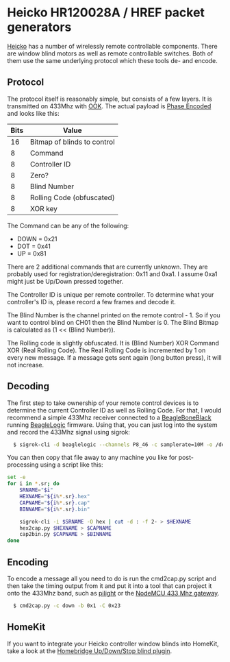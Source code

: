 
# Heicko HR120028A / HREF packet generators

[Heicko](http://www.heicko.de/) has a number of wirelessly remote controllable components. There are window blind motors as well as remote controllable switches. Both of them use the same underlying protocol which these tools de- and encode.

## Protocol

The protocol itself is reasonably simple, but consists of a few layers. It is transmitted on 433Mhz with [OOK](https://en.wikipedia.org/wiki/On-off_keying). The actual payload is [Phase Encoded](https://en.wikipedia.org/wiki/Manchester_code) and looks like this:

| Bits |           Value             |
|------|-----------------------------|
|  16  | Bitmap of blinds to control |
|   8  | Command                     |
|   8  | Controller ID               |
|   8  | Zero?                       |
|   8  | Blind Number                |
|   8  | Rolling Code (obfuscated)   |
|   8  | XOR key                     |

The Command can be any of the following:

  *  DOWN = 0x21
  *  DOT  = 0x41
  *  UP   = 0x81

There are 2 additional commands that are currently unknown. They are probably used for registration/deregistration: 0x11 and 0xa1. I assume 0xa1 might just be Up/Down pressed together.

The Controller ID is unique per remote controller. To determine what your controller's ID is, please record a few frames and decode it.

The Blind Number is the channel printed on the remote control - 1. So if you want to control blind on CH01 then the Blind Number is 0. The Blind Bitmap is calculated as (1 << (Blind Number)).

The Rolling code is slightly obfuscated. It is (Blind Number) XOR Command XOR (Real Rolling Code). The Real Rolling Code is incremented by 1 on every new message. If a message gets sent again (long button press), it will not increase.

## Decoding

The first step to take ownership of your remote control devices is to determine the current Controller ID as well as Rolling Code. For that, I would recommend a simple 433Mhz receiver connected to a [BeagleBoneBlack](https://beagleboard.org/black) running [BeagleLogic](http://beaglelogic.net) firmware. Using that, you can just log into the system and record the 433Mhz signal using sigrok:

```bash
  $ sigrok-cli -d beaglelogic --channels P8_46 -c samplerate=10M -o /dev/shm/cap.sr --continuous
```

You can then copy that file away to any machine you like for post-processing using a script like this:

```bash
set -e
for i in *.sr; do
    SRNAME="$i"
    HEXNAME="${i%*.sr}.hex"
    CAPNAME="${i%*.sr}.cap"
    BINNAME="${i%*.sr}.bin"

    sigrok-cli -i $SRNAME -O hex | cut -d : -f 2- > $HEXNAME
    hex2cap.py $HEXNAME > $CAPNAME
    cap2bin.py $CAPNAME > $BINNAME
done
```

## Encoding

To encode a message all you need to do is run the cmd2cap.py script and then take the timing output from it and put it into a tool that can project it onto the 433Mhz band, such as [pilight](https://www.pilight.org/) or the [NodeMCU 433 Mhz gateway](http://github.com/agraf/nodemcu-433gw).

```bash
  $ cmd2cap.py -c down -b 0x1 -C 0x23
```

## HomeKit

If you want to integrate your Heicko controller window blinds into HomeKit, take a look at the [Homebridge Up/Down/Stop blind plugin](http://github.com/agraf/homebridge-updownstopblind).

